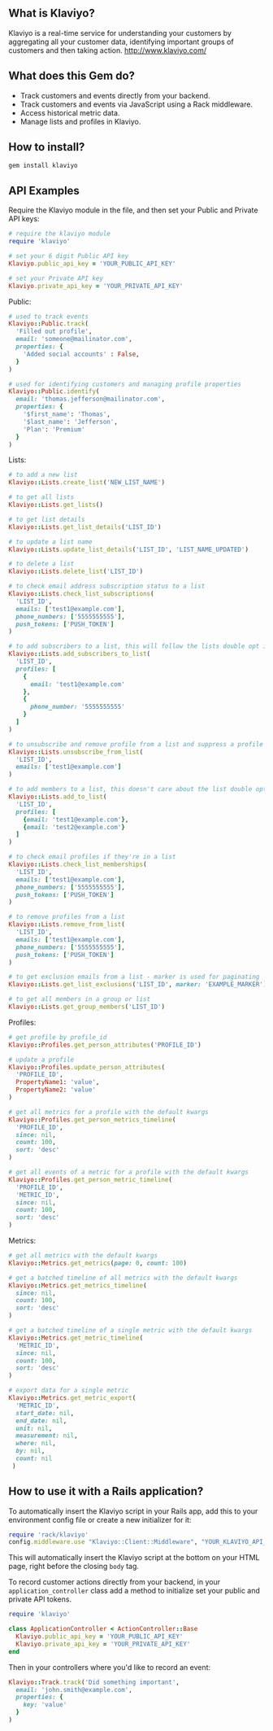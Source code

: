 What is Klaviyo?
----------------

Klaviyo is a real-time service for understanding your customers by aggregating all your customer data, identifying important groups of customers and then taking action.
http://www.klaviyo.com/

What does this Gem do?
----------------------

* Track customers and events directly from your backend.
* Track customers and events via JavaScript using a Rack middleware.
* Access historical metric data.
* Manage lists and profiles in Klaviyo.

How to install?
---------------

```
gem install klaviyo
```

API Examples
------------

Require the Klaviyo module in the file, and then set your Public and Private API keys:

```ruby
# require the klaviyo module
require 'klaviyo'

# set your 6 digit Public API key
Klaviyo.public_api_key = 'YOUR_PUBLIC_API_KEY'

# set your Private API key
Klaviyo.private_api_key = 'YOUR_PRIVATE_API_KEY'
```

Public:

```ruby
# used to track events
Klaviyo::Public.track(
  'Filled out profile',
  email: 'someone@mailinator.com',
  properties: {
    'Added social accounts' : False,
  }
)

# used for identifying customers and managing profile properties
Klaviyo::Public.identify(
  email: 'thomas.jefferson@mailinator.com',
  properties: {
    '$first_name': 'Thomas',
    '$last_name': 'Jefferson',
    'Plan': 'Premium'
  }
)
```

Lists:

```ruby
# to add a new list
Klaviyo::Lists.create_list('NEW_LIST_NAME')

# to get all lists
Klaviyo::Lists.get_lists()

# to get list details
Klaviyo::Lists.get_list_details('LIST_ID')

# to update a list name
Klaviyo::Lists.update_list_details('LIST_ID', 'LIST_NAME_UPDATED')

# to delete a list
Klaviyo::Lists.delete_list('LIST_ID')

# to check email address subscription status to a list
Klaviyo::Lists.check_list_subscriptions(
  'LIST_ID',
  emails: ['test1@example.com'],
  phone_numbers: ['5555555555'],
  push_tokens: ['PUSH_TOKEN']
)

# to add subscribers to a list, this will follow the lists double opt in settings
Klaviyo::Lists.add_subscribers_to_list(
  'LIST_ID',
  profiles: [
    {
      email: 'test1@example.com'
    },
    {
      phone_number: '5555555555'
    }
  ]
)

# to unsubscribe and remove profile from a list and suppress a profile
Klaviyo::Lists.unsubscribe_from_list(
  'LIST_ID',
  emails: ['test1@example.com']
)

# to add members to a list, this doesn't care about the list double opt in setting
Klaviyo::Lists.add_to_list(
  'LIST_ID',
  profiles: [
    {email: 'test1@example.com'},
    {email: 'test2@example.com'}
  ]
)

# to check email profiles if they're in a list
Klaviyo::Lists.check_list_memberships(
  'LIST_ID',
  emails: ['test1@example.com'],
  phone_numbers: ['5555555555'],
  push_tokens: ['PUSH_TOKEN']
)

# to remove profiles from a list
Klaviyo::Lists.remove_from_list(
  'LIST_ID',
  emails: ['test1@example.com'],
  phone_numbers: ['5555555555'],
  push_tokens: ['PUSH_TOKEN']
)

# to get exclusion emails from a list - marker is used for paginating
Klaviyo::Lists.get_list_exclusions('LIST_ID', marker: 'EXAMPLE_MARKER')

# to get all members in a group or list
Klaviyo::Lists.get_group_members('LIST_ID')
```

Profiles:

```ruby
# get profile by profile_id
Klaviyo::Profiles.get_person_attributes('PROFILE_ID')

# update a profile
Klaviyo::Profiles.update_person_attributes(
  'PROFILE_ID',
  PropertyName1: 'value',
  PropertyName2: 'value'
)

# get all metrics for a profile with the default kwargs
Klaviyo::Profiles.get_person_metrics_timeline(
  'PROFILE_ID',
  since: nil,
  count: 100,
  sort: 'desc'
)

# get all events of a metric for a profile with the default kwargs
Klaviyo::Profiles.get_person_metric_timeline(
  'PROFILE_ID',
  'METRIC_ID',
  since: nil,
  count: 100,
  sort: 'desc'
)
```

Metrics:

```ruby
# get all metrics with the default kwargs
Klaviyo::Metrics.get_metrics(page: 0, count: 100)

# get a batched timeline of all metrics with the default kwargs
Klaviyo::Metrics.get_metrics_timeline(
  since: nil,
  count: 100,
  sort: 'desc'
)

# get a batched timeline of a single metric with the default kwargs
Klaviyo::Metrics.get_metric_timeline(
  'METRIC_ID',
  since: nil,
  count: 100,
  sort: 'desc'
)

# export data for a single metric
Klaviyo::Metrics.get_metric_export(
  'METRIC_ID',
  start_date: nil,
  end_date: nil,
  unit: nil,
  measurement: nil,
  where: nil,
  by: nil,
  count: nil
 )
```

How to use it with a Rails application?
---------------------------------------

To automatically insert the Klaviyo script in your Rails app, add this to your environment config file or create a new initializer for it:

```ruby
require 'rack/klaviyo'
config.middleware.use "Klaviyo::Client::Middleware", "YOUR_KLAVIYO_API_TOKEN"
```

This will automatically insert the Klaviyo script at the bottom on your HTML page, right before the closing `body` tag.

To record customer actions directly from your backend, in your `application_controller` class add a method to initialize set your public and private API tokens.

```ruby
require 'klaviyo'

class ApplicationController < ActionController::Base
  Klaviyo.public_api_key = 'YOUR_PUBLIC_API_KEY'
  Klaviyo.private_api_key = 'YOUR_PRIVATE_API_KEY'
end
```

Then in your controllers where you'd like to record an event:

```ruby
Klaviyo::Track.track('Did something important',
  email: 'john.smith@example.com',
  properties: {
    key: 'value'
  }
)
```
